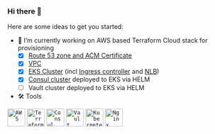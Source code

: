 ### Hi there 👋



Here are some ideas to get you started:

* 🔭 I’m currently working on AWS based Terraform Cloud stack for provisioning 
  - [x] [Route 53 zone and ACM Certificate](https://github.com/MikalaiYatsyna/terraform-aws-infra-core)
  - [x] [VPC](https://github.com/MikalaiYatsyna/terraform-aws-vpc)
  - [x] [EKS Cluster](https://github.com/MikalaiYatsyna/terraform-aws-eks) (incl [Ingress controller](https://github.com/MikalaiYatsyna/terraform-aws-eks-ingress) and [NLB](https://github.com/MikalaiYatsyna/terraform-aws-eks-lb))
  - [x] [Consul cluster](https://github.com/MikalaiYatsyna/terraform-aws-consul) deployed to EKS via HELM 
  - [ ] Vault cluster deployed to EKS via HELM 
* 🛠️ Tools
<div align="left">
  	<code><img height="40" src="https://user-images.githubusercontent.com/25181517/183896132-54262f2e-6d98-41e3-8888-e40ab5a17326.png" alt="AWS" title="AWS" /></code>
  	<code><img height="40" src="https://user-images.githubusercontent.com/25181517/183345121-36788a6e-5462-424a-be67-af1ebeda79a2.png" alt="Terraform" title="Terraform" /></code>
  	<code><img height="40" src="https://user-images.githubusercontent.com/25181517/187087692-1b80b31c-5cd6-4fd5-aa24-d07e38a6897f.png" alt="Consul" title="Consul" /></code>
  	<code><img height="40" src="https://user-images.githubusercontent.com/25181517/183345124-0948a5e0-5326-495f-824f-b99d3aee5467.png" alt="Vault" title="Vault" /></code>
	<code><img height="40" src="https://user-images.githubusercontent.com/25181517/182534006-037f08b5-8e7b-4e5f-96b6-5d2a5558fa85.png" alt="Kubernetes" title="Kubernetes" /></code>
	<code><img height="40" src="https://user-images.githubusercontent.com/25181517/183345125-9a7cd2e6-6ad6-436f-8490-44c903bef84c.png" alt="Nginx" title="Nginx" /></code>
</div>
